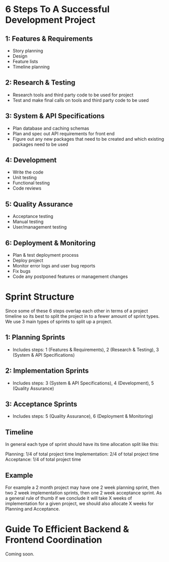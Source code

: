 # 6 Steps To A Successful Development Project

## 1: Features & Requirements
- Story planning
- Design
- Feature lists
- Timeline planning

## 2: Research & Testing
- Research tools and third party code to be used for project
- Test and make final calls on tools and third party code to be used 

## 3: System & API Specifications
- Plan database and caching schemas
- Plan and spec out API requirements for front end
- Figure out any new packages that need to be created and which existing packages need to be used

## 4: Development
- Write the code
- Unit testing
- Functional testing
- Code reviews

## 5: Quality Assurance
- Acceptance testing
- Manual testing
- User/management testing

## 6: Deployment & Monitoring
- Plan & test deployment process
- Deploy project
- Monitor error logs and user bug reports
- Fix bugs
- Code any postponed features or management changes

# Sprint Structure
Since some of these 6 steps overlap each other in terms of a project timeline so its best to split the project in to a fewer amount of sprint types. We use 3 main types of sprints to split up a project.

## 1: Planning Sprints
- Includes steps: 1 (Features & Requirements), 2 (Research & Testing), 3 (System & API Specifications)

## 2: Implementation Sprints
- Includes steps: 3 (System & API Specifications), 4 (Development), 5 (Quality Assurance)

## 3: Acceptance Sprints
- Includes steps: 5 (Quality Assurance), 6 (Deployment & Monitoring)

## Timeline

In general each type of sprint should have its time allocation split like this:

Planning: 1/4 of total project time
Implementation: 2/4 of total project time
Acceptance: 1/4 of total project time

## Example
For example a 2 month project may have one 2 week planning sprint, then two 2 week implementation sprints, then one 2 week acceptance sprint. As a general rule of thumb if we conclude it will take X weeks of implementation for a given project, we should also allocate X weeks for Planning and Acceptance.

# Guide To Efficient Backend & Frontend Coordination
Coming soon.